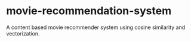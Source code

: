# movie-recommendation-system
A content based movie recommender system using cosine similarity and vectorization.
